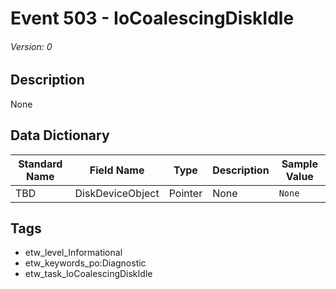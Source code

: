 # Event 503 - IoCoalescingDiskIdle
###### Version: 0

## Description
None

## Data Dictionary
|Standard Name|Field Name|Type|Description|Sample Value|
|---|---|---|---|---|
|TBD|DiskDeviceObject|Pointer|None|`None`|

## Tags
* etw_level_Informational
* etw_keywords_po:Diagnostic
* etw_task_IoCoalescingDiskIdle